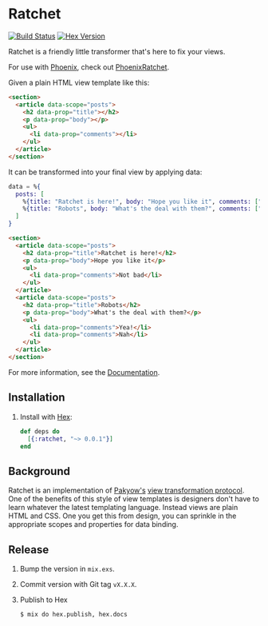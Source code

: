 # Ratchet

[![Build Status][travis-img]][travis] [![Hex Version][hex-img]][hex]

[travis-img]: https://travis-ci.org/iamvery/ratchet.svg?branch=master
[travis]: https://travis-ci.org/iamvery/ratchet
[hex-img]: https://img.shields.io/hexpm/v/ratchet.svg
[hex]: https://hex.pm/packages/ratchet

Ratchet is a friendly little transformer that's here to fix your views.

For use with [Phoenix][phoenix], check out [PhoenixRatchet][phoenix-ratchet].

Given a plain HTML view template like this:

```html
<section>
  <article data-scope="posts">
    <h2 data-prop="title"></h2>
    <p data-prop="body"></p>
    <ul>
      <li data-prop="comments"></li>
    </ul>
  </article>
</section>
```

It can be transformed into your final view by applying data:

```elixir
data = %{
  posts: [
    %{title: "Ratchet is here!", body: "Hope you like it", comments: ["Not bad"]},
    %{title: "Robots", body: "What's the deal with them?", comments: ["Yea!", "Nah"]},
  ]
}
```

```html
<section>
  <article data-scope="posts">
    <h2 data-prop="title">Ratchet is here!</h2>
    <p data-prop="body">Hope you like it</p>
    <ul>
      <li data-prop="comments">Not bad</li>
    </ul>
  </article>
  <article data-scope="posts">
    <h2 data-prop="title">Robots</h2>
    <p data-prop="body">What's the deal with them?</p>
    <ul>
      <li data-prop="comments">Yea!</li>
      <li data-prop="comments">Nah</li>
    </ul>
  </article>
</section>
```

For more information, see the [Documentation][docs].

## Installation

1. Install with [Hex][hex]:

   ```elixir
   def deps do
     [{:ratchet, "~> 0.0.1"}]
   end
   ```

## Background

Ratchet is an implementation of [Pakyow's][pakyow] [view transformation protocol][vtp].
One of the benefits of this style of view templates is designers don't have to learn whatever the latest templating language.
Instead views are plain HTML and CSS.
One you get this from design, you can sprinkle in the appropriate scopes and properties for data binding.

## Release

1. Bump the version in `mix.exs`.
1. Commit version with Git tag `vX.X.X`.
1. Publish to Hex

   ```
   $ mix do hex.publish, hex.docs
   ```


[phoenix]: http://www.phoenixframework.org/
[phoenix-ratchet]: https://github.com/iamvery/phoenix_ratchet
[pakyow]: https://pakyow.org
[docs]: https://hexdocs.pm/ratchet
[hex]: https://hex.pm/
[vtp]: https://pakyow.org/docs/concepts/view-transformation-protocol

